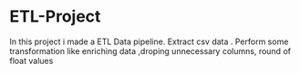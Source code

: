 # ETL-Project
In this project i made a ETL Data pipeline. Extract csv data . Perform some transformation like enriching data ,droping unnecessary columns, round of float values
